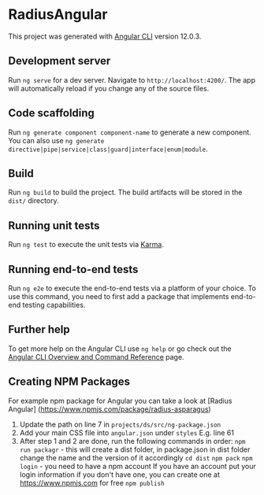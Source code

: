 # RadiusAngular

This project was generated with [Angular CLI](https://github.com/angular/angular-cli) version 12.0.3.

## Development server

Run `ng serve` for a dev server. Navigate to `http://localhost:4200/`. The app will automatically reload if you change any of the source files.

## Code scaffolding

Run `ng generate component component-name` to generate a new component. You can also use `ng generate directive|pipe|service|class|guard|interface|enum|module`.

## Build

Run `ng build` to build the project. The build artifacts will be stored in the `dist/` directory.

## Running unit tests

Run `ng test` to execute the unit tests via [Karma](https://karma-runner.github.io).

## Running end-to-end tests

Run `ng e2e` to execute the end-to-end tests via a platform of your choice. To use this command, you need to first add a package that implements end-to-end testing capabilities.

## Further help

To get more help on the Angular CLI use `ng help` or go check out the [Angular CLI Overview and Command Reference](https://angular.io/cli) page.

## Creating NPM Packages

For example npm package for Angular you can take a look at [Radius Angular] (https://www.npmjs.com/package/radius-asparagus)

1) Update the path on line 7 in `projects/ds/src/ng-package.json`
2) Add your main CSS file into `angular.json` under `styles` E.g. line 61
3) After step 1 and 2 are done, run the following commands in order:
  `npm run packagr` - this will create a dist folder, in package.json in dist folder change the name and the version of it accordingly
  `cd dist`
  `npm pack`
  `npm login` - you need to have a npm account 
    If you have an account put your login information
    if you don't have one, you can create one at <https://www.npmjs.com> for free
  `npm publish`
